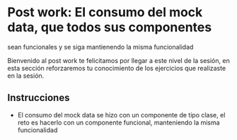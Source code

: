 # Post work: El consumo del mock data, que todos sus componentes
sean funcionales y se siga mantienendo la misma funcionalidad

Bienvenido al post work te felicitamos por llegar a este nivel de la sesión, en
esta sección reforzaremos tu conocimiento de los ejercicios que realizaste en la
sesión.

## Instrucciones

- El consumo del mock data se hizo con un componente de tipo clase,
  el reto es hacerlo con un componente funcional, manteniendo la misma
  funcionalidad
